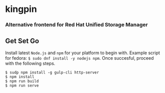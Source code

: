 # kingpin
### Alternative frontend for Red Hat Unified Storage Manager

## Get Set Go
Install latest `Node.js` and `npm` for your platform to begin with. Example script for fedora: `$ sudo dnf install -y nodejs npm`. Once succesful, proceed with the following steps.

```
$ sudp npm install -g gulp-cli http-server
$ npm install
$ npm run build
$ npm run serve
```
